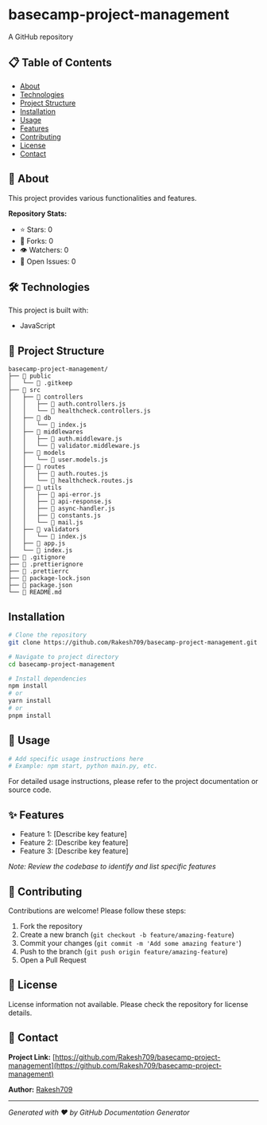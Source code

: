# basecamp-project-management

A GitHub repository

## 📋 Table of Contents

- [About](#about)
- [Technologies](#technologies)
- [Project Structure](#project-structure)
- [Installation](#installation)
- [Usage](#usage)
- [Features](#features)
- [Contributing](#contributing)
- [License](#license)
- [Contact](#contact)

## 🎯 About

This project provides various functionalities and features.

**Repository Stats:**
- ⭐ Stars: 0
- 🍴 Forks: 0
- 👁️ Watchers: 0
- 🐛 Open Issues: 0

## 🛠️ Technologies

This project is built with:

- JavaScript


## 📁 Project Structure

```
basecamp-project-management/
├── 📁 public
│   └── 📄 .gitkeep
├── 📁 src
│   ├── 📁 controllers
│   │   ├── 📄 auth.controllers.js
│   │   └── 📄 healthcheck.controllers.js
│   ├── 📁 db
│   │   └── 📄 index.js
│   ├── 📁 middlewares
│   │   ├── 📄 auth.middleware.js
│   │   └── 📄 validator.middleware.js
│   ├── 📁 models
│   │   └── 📄 user.models.js
│   ├── 📁 routes
│   │   ├── 📄 auth.routes.js
│   │   └── 📄 healthcheck.routes.js
│   ├── 📁 utils
│   │   ├── 📄 api-error.js
│   │   ├── 📄 api-response.js
│   │   ├── 📄 async-handler.js
│   │   ├── 📄 constants.js
│   │   └── 📄 mail.js
│   ├── 📁 validators
│   │   └── 📄 index.js
│   ├── 📄 app.js
│   └── 📄 index.js
├── 📄 .gitignore
├── 📄 .prettierignore
├── 📄 .prettierrc
├── 📄 package-lock.json
├── 📄 package.json
└── 📄 README.md

```

## Installation

```bash
# Clone the repository
git clone https://github.com/Rakesh709/basecamp-project-management.git

# Navigate to project directory
cd basecamp-project-management

# Install dependencies
npm install
# or
yarn install
# or
pnpm install
```

## 🚀 Usage

```bash
# Add specific usage instructions here
# Example: npm start, python main.py, etc.
```

For detailed usage instructions, please refer to the project documentation or source code.

## ✨ Features

- Feature 1: [Describe key feature]
- Feature 2: [Describe key feature]
- Feature 3: [Describe key feature]

*Note: Review the codebase to identify and list specific features*

## 🤝 Contributing

Contributions are welcome! Please follow these steps:

1. Fork the repository
2. Create a new branch (`git checkout -b feature/amazing-feature`)
3. Commit your changes (`git commit -m 'Add some amazing feature'`)
4. Push to the branch (`git push origin feature/amazing-feature`)
5. Open a Pull Request

## 📄 License

License information not available. Please check the repository for license details.

## 📧 Contact

**Project Link:** [https://github.com/Rakesh709/basecamp-project-management](https://github.com/Rakesh709/basecamp-project-management)

**Author:** [Rakesh709](https://github.com/Rakesh709)

---

*Generated with ❤️ by GitHub Documentation Generator*
